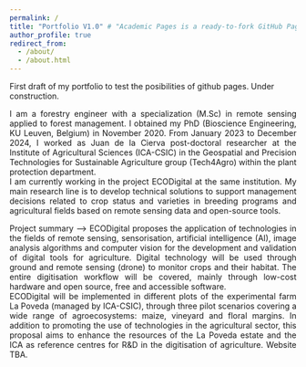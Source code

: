 ```yaml
---
permalink: /
title: "Portfolio V1.0" # "Academic Pages is a ready-to-fork GitHub Pages template for academic personal websites"
author_profile: true
redirect_from: 
  - /about/
  - /about.html
---
```


First draft of my portfolio to test the posibilities of github pages. Under construction.

<p style = "text-align: justify; font-size: 10 pt">
I am a forestry engineer with a specialization (M.Sc) in remote sensing applied to forest management. I obtained my PhD (Bioscience Engineering, KU Leuven, Belgium) in November 2020. From January 2023 to December 2024, I worked as Juan de la Cierva post-doctoral researcher at the Institute of Agricultural Sciences (ICA-CSIC) in the Geospatial and Precision Technologies for Sustainable Agriculture group (Tech4Agro) within the plant protection department.<br>I am currently working in the project ECODigital at the same institution. My main research line is to develop technical solutions to support management decisions related to crop status and varieties in breeding programs and agricultural fields based on remote sensing data and open-source tools.
</p>

<p style = "text-align: justify; font-size: 10 pt">
Project summary --> ECODigital proposes the application of technologies in the fields of remote sensing, sensorisation, artificial intelligence (AI), image analysis algorithms and computer vision for the development and validation of digital tools for agriculture. Digital technology will be used through ground and remote sensing (drone) to monitor crops and their habitat. The entire digitisation workflow will be covered, mainly through low-cost hardware and open source, free and accessible software.<br>ECODigital will be implemented in different plots of the experimental farm La Poveda (managed by ICA-CSIC), through three pilot scenarios covering a wide range of agroecosystems: maize, vineyard and floral margins. In addition to promoting the use of technologies in the agricultural sector, this proposal aims to enhance the resources of the La Poveda estate and the ICA as reference centres for R&D in the digitisation of agriculture. Website TBA.
</p>